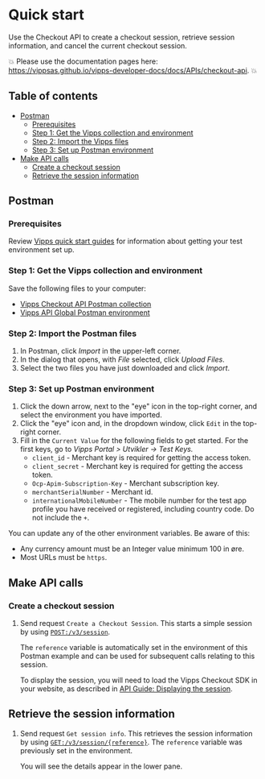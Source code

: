 <!-- START_METADATA
---
title: Quick start
sidebar_position: 5
---
END_METADATA -->

# Quick start

Use the Checkout API to create a checkout session, retrieve session information, and cancel the current checkout session.

<!-- START_COMMENT -->

💥 Please use the documentation pages here: <https://vippsas.github.io/vipps-developer-docs/docs/APIs/checkout-api>. 💥

## Table of contents

- [Postman](#postman)
  - [Prerequisites](#prerequisites)
  - [Step 1: Get the Vipps collection and environment](#step-1-get-the-vipps-collection-and-environment)
  - [Step 2: Import the Vipps files](#step-2-import-the-postman-files)
  - [Step 3: Set up Postman environment](#step-3-set-up-postman-environment)
- [Make API calls](#make-api-calls)
  - [Create a checkout session](#create-a-checkout-session)
  - [Retrieve the session information](#retrieve-the-session-information)

<!-- END_COMMENT -->

## Postman

### Prerequisites

Review
[Vipps quick start guides](https://vippsas.github.io/vipps-developer-docs/docs/vipps-developers/quick-start-guides) for information about getting your test environment set up.

### Step 1: Get the Vipps collection and environment

Save the following files to your computer:

- [Vipps Checkout API Postman collection](tools/vipps-checkout-api-postman-collection.json)
- [Vipps API Global Postman environment](https://raw.githubusercontent.com/vippsas/vipps-developers/master/tools/vipps-api-global-postman-environment.json)

### Step 2: Import the Postman files

1. In Postman, click _Import_ in the upper-left corner.
1. In the dialog that opens, with _File_ selected, click _Upload Files_.
1. Select the two files you have just downloaded and click _Import_.

### Step 3: Set up Postman environment

1. Click the down arrow, next to the "eye" icon in the top-right corner, and select the environment you have imported.
1. Click the "eye" icon and, in the dropdown window, click `Edit` in the top-right corner.
1. Fill in the `Current Value` for the following fields to get started. For the first keys, go to _Vipps Portal > Utvikler -> Test Keys._
   - `client_id` - Merchant key is required for getting the access token.
   - `client_secret` - Merchant key is required for getting the access token.
   - `Ocp-Apim-Subscription-Key` - Merchant subscription key.
   - `merchantSerialNumber` - Merchant id.
   - `internationalMobileNumber` - The mobile number for the test app profile you have received or registered, including country code. Do not include the `+`.

You can update any of the other environment variables. Be aware of this:

- Any currency amount must be an Integer value minimum 100 in øre.
- Most URLs must be `https`.

## Make API calls

### Create a checkout session

1. Send request `Create a Checkout Session`. This starts a simple session by using
   [`POST:/v3/session`](https://vippsas.github.io/vipps-developer-docs/api/checkout#tag/Session/paths/~1v3~1session/post).

   The `reference` variable is automatically set in the environment
   of this Postman example and can be used for subsequent calls relating to this session.

   To display the session, you will need to load the Vipps Checkout SDK in your website, as described in
   [API Guide: Displaying the session](vipps-checkout-api.md#step-2-displaying-the-session).

## Retrieve the session information

1. Send request `Get session info`. This retrieves the session information by using
   [`GET:/v3/session/{reference}`](https://vippsas.github.io/vipps-developer-docs/api/checkout#tag/Session/paths/~1v3~1session~1%7Breference%7D/get).
   The `reference` variable was previously set in the environment.

   You will see the details appear in the lower pane.
